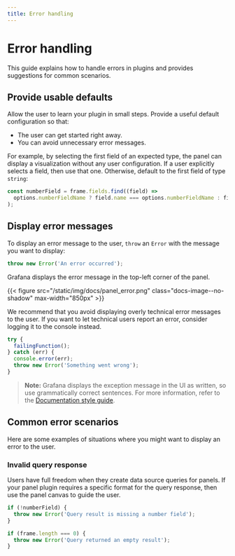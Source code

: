 ```yaml
---
title: Error handling
---
```


# Error handling

This guide explains how to handle errors in plugins and provides suggestions for common scenarios.

## Provide usable defaults

Allow the user to learn your plugin in small steps. Provide a useful default configuration so that:

- The user can get started right away.
- You can avoid unnecessary error messages.

For example, by selecting the first field of an expected type, the panel can display a visualization without any user configuration. If a user explicitly selects a field, then use that one. Otherwise, default to the first field of type `string`:

```ts
const numberField = frame.fields.find((field) =>
  options.numberFieldName ? field.name === options.numberFieldName : field.type === FieldType.number
);
```

## Display error messages

To display an error message to the user, `throw` an `Error` with the message you want to display:

```ts
throw new Error('An error occurred');
```

Grafana displays the error message in the top-left corner of the panel.

{{< figure src="/static/img/docs/panel_error.png" class="docs-image--no-shadow" max-width="850px" >}}

We recommend that you avoid displaying overly technical error messages to the user. If you want to let technical users report an error, consider logging it to the console instead.

```ts
try {
  failingFunction();
} catch (err) {
  console.error(err);
  throw new Error('Something went wrong');
}
```

> **Note:** Grafana displays the exception message in the UI as written, so use grammatically correct sentences. For more information, refer to the [Documentation style guide](https://github.com/grafana/grafana/blob/main/contribute/style-guides/documentation-style-guide.md).

## Common error scenarios

Here are some examples of situations where you might want to display an error to the user.

### Invalid query response

Users have full freedom when they create data source queries for panels. If your panel plugin requires a specific format for the query response, then use the panel canvas to guide the user.

```ts
if (!numberField) {
  throw new Error('Query result is missing a number field');
}

if (frame.length === 0) {
  throw new Error('Query returned an empty result');
}
```
